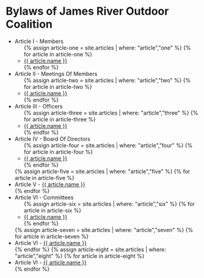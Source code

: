 # Bylaws of James River Outdoor Coalition

<ul>
	<li>Article I - Members
		<ul>
			{% assign article-one = site.articles | where: "article","one" %}
			{% for article in article-one %}
			  <li><a href="{{ article.url }}">{{ article.name }}</a></li>
			{% endfor %}
		</ul>
	</li>
	<li>Article II - Meetings Of Members
		<ul>
			{% assign article-two = site.articles | where: "article","two" %}
			{% for article in article-two %}
			  <li><a href="{{ article.url }}">{{ article.name }}</a></li>
			{% endfor %}
		</ul>
	</li>
	<li>Article III - Officers
		<ul>
			{% assign article-three = site.articles | where: "article","three" %}
			{% for article in article-three %}
			  <li><a href="{{ article.url }}">{{ article.name }}</a></li>
			{% endfor %}
		</ul>
	</li>	
	<li>Article IV - Board Of Directors
		<ul>
			{% assign article-four = site.articles | where: "article","four" %}
			{% for article in article-four %}
			  <li><a href="{{ article.url }}">{{ article.name }}</a></li>
			{% endfor %}
		</ul>
	</li>		
	{% assign article-five = site.articles | where: "article","five" %}
	{% for article in article-five %}
	  <li>Article V - <a href="{{ article.url }}">{{ article.name }}</a></li>
	{% endfor %}			
	<li>Article VI - Committees
		<ul>
			{% assign article-six = site.articles | where: "article","six" %}
			{% for article in article-six %}
			  <li><a href="{{ article.url }}">{{ article.name }}</a></li>
			{% endfor %}
		</ul>
	</li>		
	{% assign article-seven = site.articles | where: "article","seven" %}
	{% for article in article-seven %}
	  <li>Article VI - <a href="{{ article.url }}">{{ article.name }}</a></li>
	{% endfor %}			
	{% assign article-eight = site.articles | where: "article","eight" %}
	{% for article in article-eight %}
	  <li>Article VI - <a href="{{ article.url }}">{{ article.name }}</a></li>
	{% endfor %}		
</ul>





